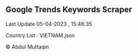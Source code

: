 

## Google Trends Keywords Scraper 
 
Last Update 05-04-2023 , 15:48:35

Country List :
VIETNAM.json



© Abdul Muttaqin 
